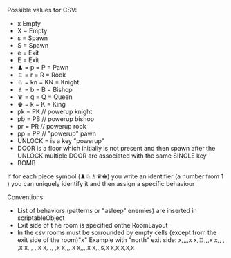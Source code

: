 Possible values for CSV:

- x Empty
- X = Empty
- s = Spawn
- S = Spawn
- e = Exit
- E = Exit
- ♟ = p = P = Pawn
- ♖ = r = R  = Rook
- ♘ = kn = KN = Knight
- ♗ = b = B = Bishop
- ♛ = q = Q = Queen
- ♚ = k = K = King
- pk = PK // powerup knight
- pb = PB // powerup bishop
- pr = PR // powerup rook
- pp = PP // "powerup" pawn
- UNLOCK = is a key "powerup" 
- DOOR is a floor which initially is not present and then spawn after the UNLOCK
  multiple DOOR are associated with the same SINGLE key 
- BOMB

If for each piece symbol (♟♘♗♛♚)
you write an identifier (a number from 1 )
you can uniquely identify it and then assign a specific behaviour

Conventions:

- List of behaviors (patterns or "asleep" enemies) are inserted in scriptableObject
- Exit side of t he room is specified onthe RoomLayout
- In the csv rooms must be sorrounded by empty cells (except from the exit side of the room)"x"
  Example with "north" exit side:
  x,,,,x
  x,♖,,,x
  x,, , ,x
  x, , ,,x
  x, ,, ,x
  x,,,,x
  x,,,,x
  x,,,s,x
  x,x,x,x,x
